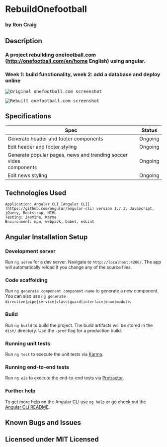 # RebuildOnefootball

### by Ron Craig

## Description
### A project rebuilding onefootball.com (http://onefootball.com/en/home English) using angular.
### Week 1: build functionality, week 2: add a database and deploy online

<kbd><img src="" alt="Original onefootball.com screenshot"></kbd>

<kbd><img src="" alt="Rebuilt onefootball.com screenshot"></kbd>

## Specifications

| Spec   | Status   |
|--------|:-------: |
| Generate header<app-head></app-head> and footer<app-footer></app-footer> components  | Ongoing |
| Edit header and footer styling | Ongoing |
| Generate popular pages, news and trending soccer vides<main></main> components  | Ongoing |
| Edit news styling | Ongoing |


## Technologies Used
```
Application: Angular CLI [Angular CLI](https://github.com/angular/angular-cli) version 1.7.3, JavaScript, jQuery, Bootstrap, HTML
Testing: Jasmine, Karma
Environment: npm, webpack, babel, esLint
```

## Angular Installation Setup

### Development server

Run `ng serve` for a dev server. Navigate to `http://localhost:4200/`. The app will automatically reload if you change any of the source files.

### Code scaffolding

Run `ng generate component component-name` to generate a new component. You can also use `ng generate directive|pipe|service|class|guard|interface|enum|module`.

### Build

Run `ng build` to build the project. The build artifacts will be stored in the `dist/` directory. Use the `-prod` flag for a production build.

### Running unit tests

Run `ng test` to execute the unit tests via [Karma](https://karma-runner.github.io).

### Running end-to-end tests

Run `ng e2e` to execute the end-to-end tests via [Protractor](http://www.protractortest.org/).

### Further help

To get more help on the Angular CLI use `ng help` or go check out the [Angular CLI README](https://github.com/angular/angular-cli/blob/master/README.md).

## Known Bugs and Issues


## Licensed under MIT Licensed
###
